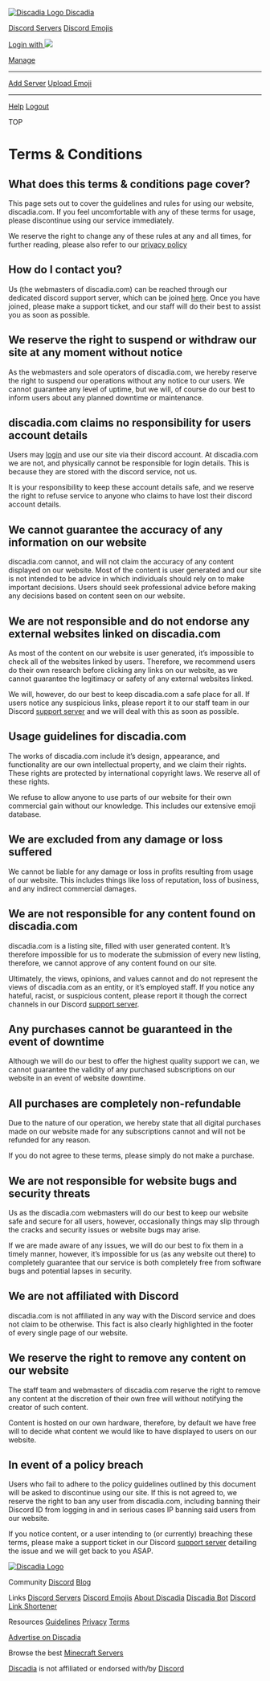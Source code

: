  [![Discadia Logo](/static/design-exports/discadia-mark.0f6d697568c0.svg) Discadia](https://discadia.com/)

[Discord Servers](https://discadia.com/) [Discord Emojis](https://discadia.com/emojis/)

[Login with ![](/static/design-exports/discord-logo.525f12003fb3.svg)](https://discadia.com/login/?next=/terms/) 

[Manage](https://discadia.com/manage/)

* * *

[Add Server](https://discadia.com/add/) [Upload Emoji](https://discadia.com/emojis/create/)

* * *

[Help](https://discadia.com/support/) [Logout](https://discadia.com/accounts/logout/)

TOP

Terms & Conditions
==================

What does this terms & conditions page cover?
---------------------------------------------

This page sets out to cover the guidelines and rules for using our website, discadia.com. If you feel uncomfortable with any of these terms for usage, please discontinue using our service immediately.

We reserve the right to change any of these rules at any and all times, for further reading, please also refer to our [privacy policy](https://discadia.com/privacy)

How do I contact you?
---------------------

Us (the webmasters of discadia.com) can be reached through our dedicated discord support server, which can be joined [here](https://discadia.com/support). Once you have joined, please make a support ticket, and our staff will do their best to assist you as soon as possible.

We reserve the right to suspend or withdraw our site at any moment without notice
---------------------------------------------------------------------------------

As the webmasters and sole operators of discadia.com, we hereby reserve the right to suspend our operations without any notice to our users. We cannot guarantee any level of uptime, but we will, of course do our best to inform users about any planned downtime or maintenance.

discadia.com claims no responsibility for users account details
---------------------------------------------------------------

Users may [login](https://discadia.com/accounts/discord/login/) and use our site via their discord account. At discadia.com we are not, and physically cannot be responsible for login details. This is because they are stored with the discord service, not us.

It is your responsibility to keep these account details safe, and we reserve the right to refuse service to anyone who claims to have lost their discord account details.

We cannot guarantee the accuracy of any information on our website
------------------------------------------------------------------

discadia.com cannot, and will not claim the accuracy of any content displayed on our website. Most of the content is user generated and our site is not intended to be advice in which individuals should rely on to make important decisions. Users should seek professional advice before making any decisions based on content seen on our website.

We are not responsible and do not endorse any external websites linked on discadia.com
--------------------------------------------------------------------------------------

As most of the content on our website is user generated, it’s impossible to check all of the websites linked by users. Therefore, we recommend users do their own research before clicking any links on our website, as we cannot guarantee the legitimacy or safety of any external websites linked.

We will, however, do our best to keep discadia.com a safe place for all. If users notice any suspicious links, please report it to our staff team in our Discord [support server](https://discadia.com/support) and we will deal with this as soon as possible.

Usage guidelines for discadia.com
---------------------------------

The works of discadia.com include it’s design, appearance, and functionality are our own intellectual property, and we claim their rights. These rights are protected by international copyright laws. We reserve all of these rights.

We refuse to allow anyone to use parts of our website for their own commercial gain without our knowledge. This includes our extensive emoji database.

We are excluded from any damage or loss suffered
------------------------------------------------

We cannot be liable for any damage or loss in profits resulting from usage of our website. This includes things like loss of reputation, loss of business, and any indirect commercial damages.

We are not responsible for any content found on discadia.com
------------------------------------------------------------

discadia.com is a listing site, filled with user generated content. It’s therefore impossible for us to moderate the submission of every new listing, therefore, we cannot approve of any content found on our site.

Ultimately, the views, opinions, and values cannot and do not represent the views of discadia.com as an entity, or it’s employed staff. If you notice any hateful, racist, or suspicious content, please report it though the correct channels in our Discord [support server](https://discadia.com/support).

Any purchases cannot be guaranteed in the event of downtime
-----------------------------------------------------------

Although we will do our best to offer the highest quality support we can, we cannot guarantee the validity of any purchased subscriptions on our website in an event of website downtime.

All purchases are completely non-refundable
-------------------------------------------

Due to the nature of our operation, we hereby state that all digital purchases made on our website made for any subscriptions cannot and will not be refunded for any reason.

If you do not agree to these terms, please simply do not make a purchase.

We are not responsible for website bugs and security threats
------------------------------------------------------------

Us as the discadia.com webmasters will do our best to keep our website safe and secure for all users, however, occasionally things may slip through the cracks and security issues or website bugs may arise.

If we are made aware of any issues, we will do our best to fix them in a timely manner, however, it’s impossible for us (as any website out there) to completely guarantee that our service is both completely free from software bugs and potential lapses in security.

We are not affiliated with Discord
----------------------------------

discadia.com is not affiliated in any way with the Discord service and does not claim to be otherwise. This fact is also clearly highlighted in the footer of every single page of our website.

We reserve the right to remove any content on our website
---------------------------------------------------------

The staff team and webmasters of discadia.com reserve the right to remove any content at the discretion of their own free will without notifying the creator of such content.

Content is hosted on our own hardware, therefore, by default we have free will to decide what content we would like to have displayed to users on our website.

In event of a policy breach
---------------------------

Users who fail to adhere to the policy guidelines outlined by this document will be asked to discontinue using our site. If this is not agreed to, we reserve the right to ban any user from discadia.com, including banning their Discord ID from logging in and in serious cases IP banning said users from our website.

If you notice content, or a user intending to (or currently) breaching these terms, please make a support ticket in our Discord [support server](https://discadia.com/support) detailing the issue and we will get back to you ASAP.

[![Discadia Logo](/static/design-exports/brand-logo-inline.2ad8aba134a0.svg)](https://discadia.com/)

Community [Discord](https://discadia.com/support/) [Blog](https://medium.com/discord-street)

Links [Discord Servers](https://discadia.com/) [Discord Emojis](https://discadia.com/emojis/) [About Discadia](https://discadia.com/about/) [Discadia Bot](https://discord.com/oauth2/authorize?client_id=1222548162741538938) [Discord Link Shortener](https://discadia.com/shortinv/)

Resources [Guidelines](https://discadia.com/guidelines/) [Privacy](https://discadia.com/privacy/) [Terms](https://discadia.com/terms/)

[Advertise on Discadia](https://discadia.com/advertise-and-grow)

Browse the best [Minecraft Servers](https://best-minecraft-servers.co/)

[Discadia](https://discadia.com/) is not affiliated or endorsed with/by [Discord](https://discord.com/)